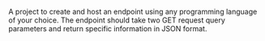 A project to create and host an endpoint using any programming language of your choice.
The endpoint should take two GET request query parameters and return specific information in JSON format.